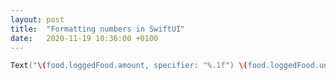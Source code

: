 ```yaml
---
layout: post
title:  "Formatting numbers in SwiftUI"
date:   2020-11-19 10:36:00 +0100
---
```



```swift
Text("\(food.loggedFood.amount, specifier: "%.1f") \(food.loggedFood.unit.plural)")
```
